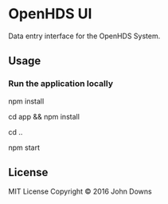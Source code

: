 # OpenHDS UI

Data entry interface for the OpenHDS System.

## Usage

### Run the application locally
npm install

cd app && npm install

cd ..

npm start

## License

MIT License
Copyright © 2016 John Downs
